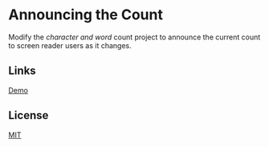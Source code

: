 # Announcing the Count

Modify the *character and word* count project to announce the current count to screen reader users as it changes.

## Links

[Demo](https://meterrill.github.io/vanilla-js-academy/11-announcing-the-count/)

## License
[MIT](https://choosealicense.com/licenses/mit/)